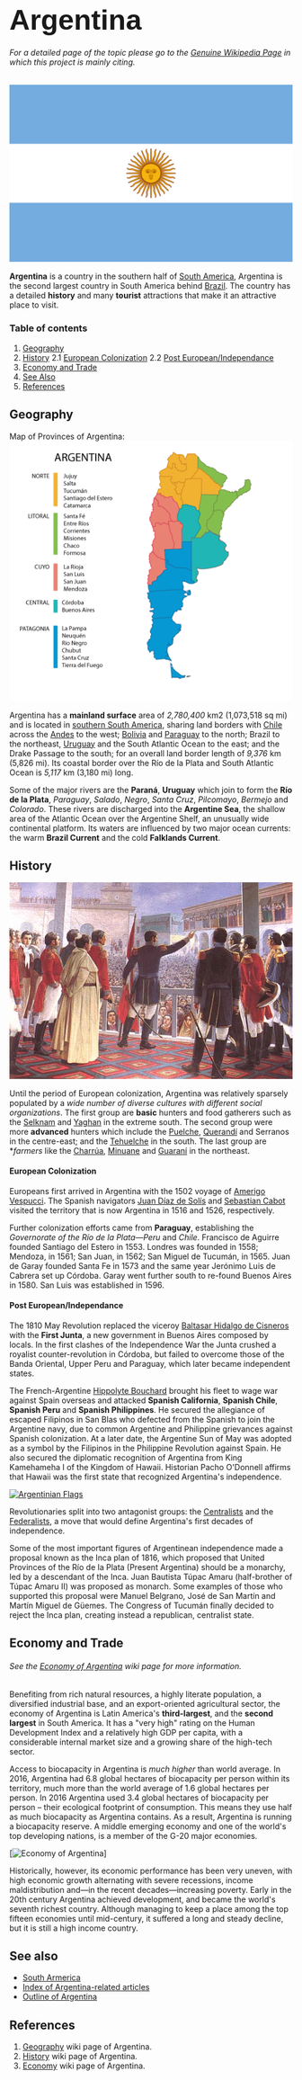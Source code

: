 # <span style="font-family:Arial; font-size:1.8em;">Argentina</span>
###### For a detailed page of the topic please go to the [Genuine Wikipedia Page](https://en.wikipedia.org/wiki/Argentina) in which this project is mainly citing.
![The national flag for Argentina](/images/flag_argentina.png)

**Argentina** is a country in the southern half of [South America](https://en.wikipedia.org/wiki/South_America), Argentina is the second largest country in South America behind [Brazil](https://en.wikipedia.org/wiki/Brazil). The country has a detailed **history** and many **tourist** attractions that make it an attractive place to visit.

### Table of contents
1. [Geography](#geography)
2. [History](#history)
2.1 [European Colonization](#european-colonization)
2.2 [Post European/Independance](#post-europeanindependance)
3. [Economy and Trade](#economy-and-trade)
4. [See Also](#see-also)
5. [References](#references)

## Geography
Map of Provinces of Argentina:
![Map of Provinces of Argentina](/images/geography.png)

Argentina has a **mainland surface** area of *2,780,400* km2 (1,073,518 sq mi) and is located in [southern South America](https://en.wikipedia.org/wiki/Southern_Cone), sharing land borders with [Chile](https://en.wikipedia.org/wiki/Chile) across the [Andes](https://en.wikipedia.org/wiki/Andes) to the west; [Bolivia](https://en.wikipedia.org/wiki/Bolivia) and [Paraguay](https://en.wikipedia.org/wiki/Paraguay) to the north; Brazil to the northeast, [Uruguay](https://en.wikipedia.org/wiki/Uruguay) and the South Atlantic Ocean to the east; and the Drake Passage to the south; for an overall land border length of *9,376* km (5,826 mi). Its coastal border over the Río de la Plata and South Atlantic Ocean is *5,117* km (3,180 mi) long.

Some of the major rivers are the **Paraná**, **Uruguay** which join to form the **Río de la Plata**, *Paraguay*, *Salado*, *Negro*, *Santa Cruz*, *Pilcomayo*, *Bermejo* and *Colorado*. These rivers are discharged into the **Argentine Sea**, the shallow area of the Atlantic Ocean over the Argentine Shelf, an unusually wide continental platform. Its waters are influenced by two major ocean currents: the warm **Brazil Current** and the cold **Falklands Current**.

## History
[![Colonial Argentina](/images/colonial.jpg)](https://www.chimuadventures.com/blog/2016/11/history-of-argentina/)

Until the period of European colonization, Argentina was relatively sparsely populated by a *wide number of diverse cultures with different social organizations*. The first group are **basic** hunters and food gatherers such as the [Selknam](https://en.wikipedia.org/wiki/Selk%27nam_people) and [Yaghan](https://en.wikipedia.org/wiki/Yahgan_people) in the extreme south. The second group were more **advanced** hunters which include the [Puelche](https://en.wikipedia.org/wiki/Puelche_people), [Querandí](https://en.wikipedia.org/wiki/Querand%C3%AD) and Serranos in the centre-east; and the [Tehuelche](https://en.wikipedia.org/wiki/Tehuelche_people) in the south. The last group are **farmers* like the [Charrúa](https://en.wikipedia.org/wiki/Charr%C3%BAa), [Minuane](https://en.wikipedia.org/wiki/Charr%C3%BAa) and [Guaraní](https://en.wikipedia.org/wiki/Guaran%C3%AD_people) in the northeast.

#### European Colonization
Europeans first arrived in Argentina with the 1502 voyage of [Amerigo Vespucci](https://en.wikipedia.org/wiki/Amerigo_Vespucci_(explorer)). The Spanish navigators [Juan Díaz de Solís](https://en.wikipedia.org/wiki/Juan_D%C3%ADaz_de_Sol%C3%ADs) and [Sebastian Cabot](https://en.wikipedia.org/wiki/Sebastian_Cabot_(explorer)) visited the territory that is now Argentina in 1516 and 1526, respectively.

Further colonization efforts came from **Paraguay**, establishing the *Governorate of the Río de la Plata—Peru* and *Chile*. Francisco de Aguirre founded Santiago del Estero in 1553. Londres was founded in 1558; Mendoza, in 1561; San Juan, in 1562; San Miguel de Tucumán, in 1565. Juan de Garay founded Santa Fe in 1573 and the same year Jerónimo Luis de Cabrera set up Córdoba. Garay went further south to re-found Buenos Aires in 1580. San Luis was established in 1596.

#### Post European/Independance
The 1810 May Revolution replaced the viceroy [Baltasar Hidalgo de Cisneros](https://en.wikipedia.org/wiki/Baltasar_Hidalgo_de_Cisneros) with the **First Junta**, a new government in Buenos Aires composed by locals. In the first clashes of the Independence War the Junta crushed a royalist counter-revolution in Córdoba, but failed to overcome those of the Banda Oriental, Upper Peru and Paraguay, which later became independent states.

The French-Argentine [Hippolyte Bouchard](https://en.wikipedia.org/wiki/Hippolyte_Bouchard) brought his fleet to wage war against Spain overseas and attacked **Spanish California**, **Spanish Chile**, **Spanish Peru** and **Spanish Philippines**. He secured the allegiance of escaped Filipinos in San Blas who defected from the Spanish to join the Argentine navy, due to common Argentine and Philippine grievances against Spanish colonization. At a later date, the Argentine Sun of May was adopted as a symbol by the Filipinos in the Philippine Revolution against Spain. He also secured the diplomatic recognition of Argentina from King Kamehameha I of the Kingdom of Hawaii. Historian Pacho O'Donnell affirms that Hawaii was the first state that recognized Argentina's independence.

[![Argentinian Flags](https://cdn.britannica.com/33/190633-050-F3C4E00A/Argentinian-flags-street-souvenirs.jpg)](https://www.britannica.com/story/argentina-celebrates-200-years-of-independence)

Revolutionaries split into two antagonist groups: the [Centralists](https://en.wikipedia.org/wiki/Unitarian_Party) and the [Federalists](https://en.wikipedia.org/wiki/Federales_(Argentina)), a move that would define Argentina's first decades of independence.

Some of the most important figures of Argentinean independence made a proposal known as the Inca plan of 1816, which proposed that United Provinces of the Río de la Plata (Present Argentina) should be a monarchy, led by a descendant of the Inca. Juan Bautista Túpac Amaru (half-brother of Túpac Amaru II) was proposed as monarch. Some examples of those who supported this proposal were Manuel Belgrano, José de San Martín and Martín Miguel de Güemes. The Congress of Tucumán finally decided to reject the Inca plan, creating instead a republican, centralist state.

## Economy and Trade
###### See the [Economy of Argentina](https://en.wikipedia.org/wiki/Economy_of_Argentina) wiki page for more information.
Benefiting from rich natural resources, a highly literate population, a diversified industrial base, and an export-oriented agricultural sector, the economy of Argentina is Latin America's **third-largest**, and the **second largest** in South America. It has a "very high" rating on the Human Development Index and a relatively high GDP per capita, with a considerable internal market size and a growing share of the high-tech sector.

Access to biocapacity in Argentina is *much higher* than world average. In 2016, Argentina had 6.8 global hectares of biocapacity per person within its territory, much more than the world average of 1.6 global hectares per person. In 2016 Argentina used 3.4 global hectares of biocapacity per person – their ecological footprint of consumption. This means they use half as much biocapacity as Argentina contains. As a result, Argentina is running a biocapacity reserve. A middle emerging economy and one of the world's top developing nations, is a member of the G-20 major economies.

[![Economy of Argentina](https://upload.wikimedia.org/wikipedia/commons/thumb/c/cf/Argentina_Product_Exports_%282019%29.svg/440px-Argentina_Product_Exports_%282019%29.svg.png)]

Historically, however, its economic performance has been very uneven, with high economic growth alternating with severe recessions, income maldistribution and—in the recent decades—increasing poverty. Early in the 20th century Argentina achieved development, and became the world's seventh richest country. Although managing to keep a place among the top fifteen economies until mid-century, it suffered a long and steady decline, but it is still a high income country.

## See also
- [South Armerica](https://en.wikipedia.org/wiki/South_America)
- [Index of Argentina-related articles](https://en.wikipedia.org/wiki/Index_of_Argentina-related_articles)
- [Outline of Argentina](https://en.wikipedia.org/wiki/Outline_of_Argentina)

## References
1. [Geography](https://en.wikipedia.org/wiki/Argentina#Geography) wiki page of Argentina.
2. [History](https://en.wikipedia.org/wiki/Argentina#History) wiki page of Argentina.
3. [Economy](https://en.wikipedia.org/wiki/Argentina#Economy) wiki page of Argentina.
